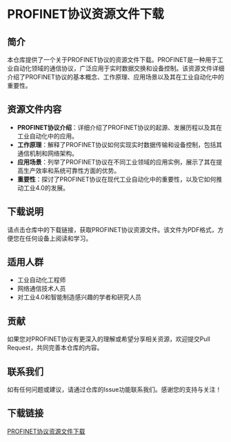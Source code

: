 # PROFINET协议资源文件下载

## 简介

本仓库提供了一个关于PROFINET协议的资源文件下载。PROFINET是一种用于工业自动化领域的通信协议，广泛应用于实时数据交换和设备控制。该资源文件详细介绍了PROFINET协议的基本概念、工作原理、应用场景以及其在工业自动化中的重要性。

## 资源文件内容

- **PROFINET协议介绍**：详细介绍了PROFINET协议的起源、发展历程以及其在工业自动化中的应用。
- **工作原理**：解释了PROFINET协议如何实现实时数据传输和设备控制，包括其通信机制和网络架构。
- **应用场景**：列举了PROFINET协议在不同工业领域的应用实例，展示了其在提高生产效率和系统可靠性方面的优势。
- **重要性**：探讨了PROFINET协议在现代工业自动化中的重要性，以及它如何推动工业4.0的发展。

## 下载说明

请点击仓库中的下载链接，获取PROFINET协议资源文件。该文件为PDF格式，方便您在任何设备上阅读和学习。

## 适用人群

- 工业自动化工程师
- 网络通信技术人员
- 对工业4.0和智能制造感兴趣的学者和研究人员

## 贡献

如果您对PROFINET协议有更深入的理解或希望分享相关资源，欢迎提交Pull Request，共同完善本仓库的内容。

## 联系我们

如有任何问题或建议，请通过仓库的Issue功能联系我们。感谢您的支持与关注！

## 下载链接

[PROFINET协议资源文件下载](https://pan.quark.cn/s/14f37b678899)
